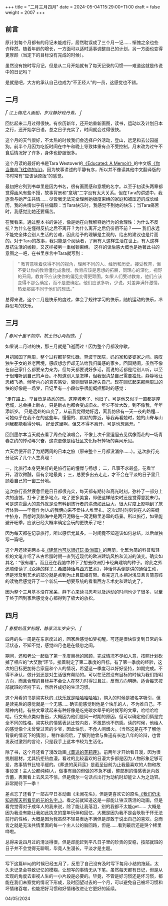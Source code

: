 +++
title = "二月三月四月"
date = 2024-05-04T15:29:00+11:00
draft = false
weight = 2007
+++

## 前言
原计划每个月都有的月记未能成行，居然耽误成了三个月一记…… 惭愧之余也些许释然。随着年龄的增长，一方面可以适时适事调整自己的计划，另一方面也变得更厚颜（当定下的目标没有完成的时候）。

虽然没有按时写月记，但是从二月开始就有了每天记录的习惯——难道这就是传说中的日记吗？

是就是吧，大方的承认自己也成为“不正经人”的一员，这感觉也不错。



## 二月
_⎡ 江上梅花入画船，岁月静好现丹青。⎦_

回忆起来二月过得很快。有农历新年，还开始重新画图，读书，运动以及计划日本之行，还开始学日语，总之日子充实了，时间就会过得很快。

这个月的天气很好，不太热的时候我们会选择户外活动，登山，远足和去公园遛狗。前半个月因为吃饭时间在中午和晚上导致体重有点不受控制，月末改为过午不食后情况好了许多，身体也舒服很多。

这个月读的最好的书是Tara Westover的[《Educated: A Memoir》](https://en.wikipedia.org/wiki/Educated_(book))的中文版[《你当像鸟飞往你的山》](https://book.douban.com/subject/33440205/)。因为故事讲述的平静有序，所以并不像读其他中文翻译版的书时常有“应该读原版”的感觉。

最初把它列到书单里是因为书名，很有画面感和意境的名字。以至于初读头两章都觉得画风有些不搭，故事背景和”意境“二字没有太大关系。但在Tara的讲述中，我逐渐与她产生共情…… 尽管我无法完全理解她极度束缚的家庭和被压迫的成长经历，我的共情似乎有些偏颇：当Tara快乐时，我感觉不到她的快乐；当Tara痛苦时，我感觉比她还要痛苦。

在我看来，通过整本书的讲述，像是她在向我解释她行为的合理性：为什么不反抗？为什么在懂得反抗之后不离开？为什么离开之后仍徘徊不前？—— 我们永远不能完全体会别人生活的苦难，因此给予的理解是主观的，给出的建议也是片面的。对于Tara的故事，我只能是个阅读者，了解有人这样生活在世上，有人这样反抗生活的枷锁，又这样被另一重枷锁束缚。 这样的读后感大概也是她著此书的意图之一吧，在书里序言中Tara就写到：

> “ 教育意味着获得不同的视角，理解不同的人、经历和历史。接受教育，但不要让你的教育僵化成傲慢。教育应该是思想的拓展，同理心的深化，视野的开阔。教育不应该使你的偏见变得更顽固。如果人们受过教育，他们应该变得不那么确定，而不是更确定。他们应该多听，少说，对差异满怀激情，热爱那些不同于他们的想法。”   

总得来说，这个二月是快乐的度过，体会了规律学习的快乐，随机运动的快乐，冷静思考的快乐。



## 三月

_⎡ 春风十里不如你，故土归心两相依。⎦_

如果说二月过的快，那三月就是飞逝而过！因为整个月都没停歇。

月初回国了两周，整个过程都非常忙碌，奔波于医院，妈妈家和婆婆家之间。感叹独生子女的养老困境，感叹想念但却无法给我归属感的家乡。回国期间，虽然不像在自己家什么都要亲力亲为，但每天都要说好多话，而说的话都是给别人听，以至于很难听到自己的声音。不知道别人是怎样，但我很清楚自己需要独处，静静地让思绪飞扬，倾听内心的真实感受，否则很容易迷失自己。现在回忆起来那两周过的快的好像是一场梦，日记里有一小段似乎很能概括那时的感觉：

”走在路上，举目皆是熟悉的景。这座城老了、也旧了。可是他又似乎一直都是座老城，总会换上新衣，只是新衣也都会变成旧衣。年岁不曾大改，到不像我，年年添新岁。
只是远处的山变了，从前我觉得她好远，离我仿佛有一天一夜的路程… 可她似乎在我不在的这些年，慢慢的、默默的靠近，等我再看她时，她的山脊与山涧我都能看得分明。
好爱这里啊，但又不得不离开，可是也想离开。“

回到墨尔本当天就去看了周杰伦演唱会，不像上次千里迢迢去见偶像而赴的一场青春之约的悸动与兴奋，这次更像是给社区文化标杆捧场的喜闻乐见。

六天后便开启了为期两周的日本之旅（原来整个三月都没消停……）。这次旅行充分证实了几个人生真理：

一，比旅行本身更美好的是旅行前的憧憬与畅想； 
二，凡事不求最盛，花看半开，酒饮微醺，留有余地最美；
三，总要多出去走走，才不会在平淡的日子里只顾着自己的一亩三分地。

这次旅行虽然疲惫但是日日都很充实，每天都有期待和高光时刻。弥补了一部分上次的遗憾，打卡了更多地点，吃了更多美食，即便这样结束时还是觉得意犹未尽。可是这次最大的意外就是没有料到旅行者的洪流如此巨大，很大程度上影响到了旅行体验——毕竟作为i人的我俩向来不爱往人堆里扎，这次却时时刻刻在人的夹缝中挤身，回想时我脑海中是两只泥鳅在一窝泥鳅里游窜的场景。所以旅行，如果能避开旺季，应该已经大概率确定会玩的更快乐了吧！

因为每天都在记录旅行，所以感悟尤其多。一时间竟不知道该如何总结，以后单独写一篇吧。

这个月还读完两本书[《建筑也可以很好玩·欧洲篇》](https://book.douban.com/subject/34998348/)的两册，化繁为简的科普和轻松的文笔介绍了从古希腊时期一直到近现代的欧洲建筑风格和流派的演变。确实如其名：“很有趣”。而且还在我脑中种下了想去欧洲打卡经典建筑的种子。除此之外还顺便读了[《众神的样子：希腊神话与西方艺术》](https://book.douban.com/subject/34923012/)，神话体系倒是讲的通俗生动，但是涉及到艺术的部分就是点到为止且篇幅有限。看完这几本相对浅显且言简意赅的读物后感觉开了一个新坑——想要系统的看看西方艺术史和建筑史了。

因为整个三月基本没在家呆，静下心来读书思考以及运动的时间也少了很多，以至于终于回到家后感觉身心都得到了极大的放松。



## 四月
_⎡ 春樱始落梦初醒，静享流年岁安宁。⎦_

四月的头一周是在东京度过的，回家后感觉如梦初醒。可还是很快恢复到日常的生活状态，不知不觉，感觉四月也是在倏忽之间。

期间，还和老公一起做了第一季度目标的回顾，完成情况不尽如人意，按照计划砍掉了相应的”大奖励“环节。接着制定了第二季度的目标，有了第一季度的经验，这次的目标更加符合家庭和个人的情况，希望这一季度可以好好坚持，如期完成。不得不承认，做计划还是对生活很有帮助的。可以在茫然没有目标的时候为我们指明方向，而且合理的目标并不会让人在努力时得过且过，反而方向明确，适合每天按部就班的坚持下去，然后养成好的生活习惯。

这个月看的书是梁实秋的[《快乐就是哈哈哈哈哈》](https://book.douban.com/subject/36029740/)，购入的时候是被名字吸引，但是读完后的感觉就是一个无感….. 确实能感觉到他是个快乐的人，不为难自己，不精神内耗。有些文章读起来有种好像是吃完碳水晕乎的时候写的文章，哈哈哈哈哈。行文有点类似鲁迅，大概因为他们是同一时期的原因，但可以确定他们俩是完全不同的性格。梁实秋的情感表达比较内敛，不激昂也不伤感。读的时候，他给人的感觉像个未曾受过苦的少爷，因此快乐，不食人间烟火。（当然这是在不了解他背景的情况下的猜测）。稍作查阅后，了解到他曾与鲁迅有长达八年的论辩，也曾发表过激烈的言论，只是我手上这本书较为生活化。

除了书，这个月还看了漫改动画[《葬送的芙莉莲》](https://zh.wikipedia.org/wiki/%E8%91%AC%E9%80%81%E7%9A%84%E8%8A%99%E8%8E%89%E8%93%AE)。前两年才开始看日漫，因为很挑剔题材，尤其抗拒热血漫。看过的比较喜欢的日漫大多都是因为人物形象足够可爱，故事情节比较平缓的。《葬送的芙莉莲》是截至目前为止我最喜欢的人物和故事设定！主人公都纯纯i人，做事有目的但做的不急不缓，整部剧的情感表达内敛含蓄，表面看上去风云不惊，但是偶尔一句话点出行为动机时却能让人为之动容。非常期待下一季！

差点忘了还看了一部古早日本动画《未闻花名》，但是更喜欢它的原名[《我们仍未知道那天所看见的花的名字。》](https://zh.wikipedia.org/wiki/%E6%88%91%E5%80%91%E4%BB%8D%E6%9C%AA%E7%9F%A5%E9%81%93%E9%82%A3%E5%A4%A9%E6%89%80%E7%9C%8B%E8%A6%8B%E7%9A%84%E8%8A%B1%E7%9A%84%E5%90%8D%E5%AD%97%E3%80%82)。看之前就知道这是一部能让铁汉落泪的动画，但是看完觉得对于成年人的我来说，除了能让我落泪，别的我都不太能get…… 大概是因为我没有能让我如此执念的童年玩伴和回忆，大概是因为我不是会耿耿于怀无法前行的性格，大概是因为我虽然不轻易表达不满但是却敢于说出自己的喜欢。总而言之就是无法共情里面的每一个主人公的脑回路，但是……看到最后还是哭个稀里哗啦。

总得来说四月过的清淡得很，但是却能赶到平凡日子里的珍贵的安稳，按部就班的日子并不会觉得无聊啊，毕竟人生漫长，平淡才是主题。


---

写下这篇blog的时候已经五月了，反思了自己没有及时写下每月小结的拖延。太久未记录会导致记忆的模糊，让想写的事情无从下笔。虽然每天都有日记，但是从宏观的角度去审视人生的一小片段是必要的。毕竟，不管是好习惯还是坏习惯，都能在我们未察觉的情况下形成，及时回望过去的一个月，可以避免自己被坏习惯和坏情绪吞噬，也能把好习惯和好情绪改进让它更好的延续。


04/05/2024
